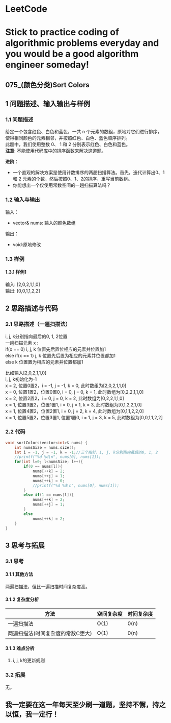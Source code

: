 # LeetCode
# Stick to practice coding of algorithmic problems everyday and you would be a good algorithm engineer someday!
## 075_(颜色分类)Sort Colors
## 1 问题描述、输入输出与样例
### 1.1 问题描述
给定一个包含红色、白色和蓝色，一共 n 个元素的数组，原地对它们进行排序，使得相同颜色的元素相邻，并按照红色、白色、蓝色顺序排列。<br>
此题中，我们使用整数 0、 1 和 2 分别表示红色、白色和蓝色。<br>
__注意__:
不能使用代码库中的排序函数来解决这道题。

__进阶__：
* 一个直观的解决方案是使用计数排序的两趟扫描算法。首先，迭代计算出0、1 和 2 元素的个数，然后按照0、1、2的排序，重写当前数组。<br>
* 你能想出一个仅使用常数空间的一趟扫描算法吗？
### 1.2 输入与输出
输入：
* vector<int>& nums: 输入的颜色数组

输出：
* void:原地修改
### 1.3 样例
#### 1.3.1 样例1
输入: [2,0,2,1,1,0]<br>
输出: [0,0,1,1,2,2]<br>
## 2 思路描述与代码	
### 2.1 思路描述（一遍扫描法）
i, j, k分别指向最后的0, 1, 2位置<br>
一趟扫描元素 x :<br>
if(x == 0) i, j, k 位置先后置位相应的元素并位置加1<br>
else if(x == 1) j, k 位置先后置为相应的元素并位置都加1<br>
else k 位置置为相应的元素并位置都加1<br>

比如输入[2,0,2,1,1,0]<br>
i, j, k初始化为-1<br>
x = 2, 位置0置2，i = -1, j = -1, k = 0, 此时数组为[2,0,2,1,1,0]<br>
x = 0, 位置1置2，位置0置0, i = 0, j = 0, k = 1, 此时数组为[0,2,2,1,1,0]<br>
x = 2, 位置2置2，i = 0, j = 0, k = 2, 此时数组为[0,2,2,1,1,0]<br>
x = 1, 位置3置2，位置1置1, i = 0, j = 1, k = 3, 此时数组为[0,1,2,2,1,0]<br>
x = 1, 位置4置2，位置2置1, i = 0, j = 2, k = 4, 此时数组为[0,1,1,2,2,0]<br>
x = 1, 位置5置2，位置3置1, 位置1置0, i = 1, j = 3, k = 5, 此时数组为[0,0,1,1,2,2]<br>
### 2.2 代码
```cpp
void sortColors(vector<int>& nums) {
    int numsSize = nums.size();
    int i = -1, j = -1, k = -1;//三个指针，i, j, k分别指向最后的0, 1, 2
    //printf("%d %d\n", nums[0], nums[1]);
    for(int l=0; l<numsSize; l++){
        if(0 == nums[l]){
            nums[++k] = 2;
            nums[++j] = 1;
            nums[++i] = 0;
            //printf("%d %d\n", nums[0], nums[1]);
        }
        else if(1 == nums[l]){
            nums[++k] = 2;
            nums[++j] = 1;
        }
        else
            nums[++k] = 2;
    }
}
```
## 3 思考与拓展
### 3.1 思考
#### 3.1.1 其他方法
两遍扫描法，但比一遍扫描时间复杂度高。
#### 3.1.2 复杂度分析
方法|空间复杂度|时间复杂度
--- | --- | ---
一遍扫描法|O(1)|0(n)
两遍扫描法(时间复杂度的常数C更大)|O(1)|0(n)
#### 3.1.3 难点分析
1. i, j, k的更新规则
### 3.2 拓展
无。
	  
## 我一定要在这一年每天至少刷一道题，坚持不懈，持之以恒，我一定行！
